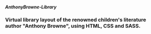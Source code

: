 ##### AnthonyBrowne-Library
### Virtual library layout of the renowned children's literature author "Anthony Browne", using HTML, CSS and SASS.
